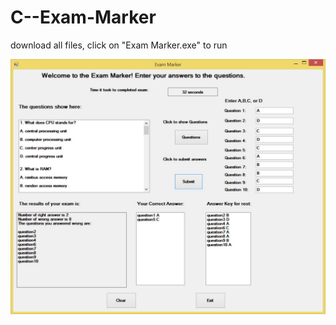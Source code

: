 # C--Exam-Marker
download all files, click on "Exam Marker.exe" to run

![alt text](https://github.com/8tim8/screenshots/blob/master/exam_marker.jpg "user-interface")
